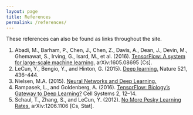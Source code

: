 ```yaml
---
layout: page
title: References
permalink: /references/
---
```


These references can also be found as links throughout the site.

1. Abadi, M., Barham, P., Chen, J., Chen, Z., Davis, A., Dean, J., Devin, M., Ghemawat, S., Irving, G., Isard, M., et al. (2016). [TensorFlow: A system for large-scale machine learning.](https://arxiv.org/abs/1605.08695) arXiv:1605.08695 [Cs].
2. LeCun, Y., Bengio, Y., and Hinton, G. (2015). [Deep learning.](http://www.nature.com/nature/journal/v521/n7553/full/nature14539.html) Nature 521, 436–444.
3. Nielsen, M.A. (2015). [Neural Networks and Deep Learning.](http://neuralnetworksanddeeplearning.com/)
4. Rampasek, L., and Goldenberg, A. (2016). [TensorFlow: Biology’s Gateway to Deep Learning?](http://www.sciencedirect.com/science/article/pii/S2405471216000107) Cell Systems 2, 12–14.
5. Schaul, T., Zhang, S., and LeCun, Y. (2012). [No More Pesky Learning Rates.](https://arxiv.org/abs/1206.1106) arXiv:1206.1106 [Cs, Stat].
